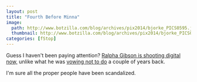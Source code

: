 ```yaml
---
layout: post
title: "Fourth Before Minna"
image:
  path: http://www.botzilla.com/blog/archives/pix2014/bjorke_PICS0595.jpg
  thumbnail: http://www.botzilla.com/blog/archives/pix2014/bjorke_PICS0595.jpg
categories: [fStop]
---
```


<!--more-->
<p>Guess I haven't been paying attention? <a href="http://ibarionex.net/thecandidframe/2014/10/4/the-candid-frame-252-ralph-gibson">Ralpha Gibson is shooting digital now,</a> unlike what he was <a href="/blog/archives/000175.html">vowing not to do</a> a couple of years back.</p>

<p>I'm sure all the proper people have been scandalized.</p>
